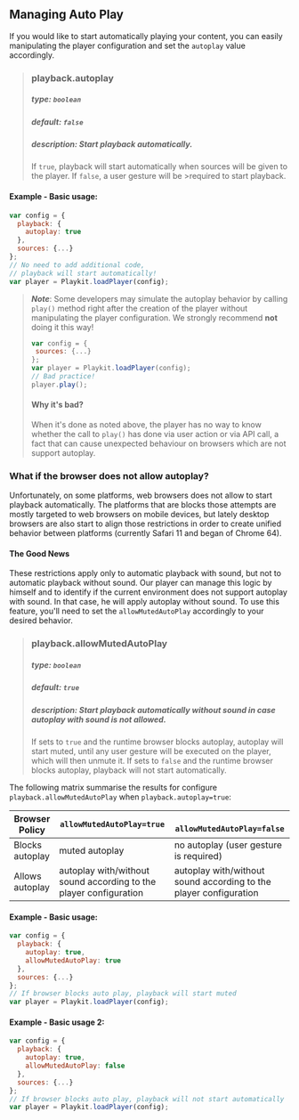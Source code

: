 ## Managing Auto Play
If you would like to start automatically playing your content, you can easily manipulating the player configuration and set the `autoplay` value accordingly.

>### playback.autoplay
>##### type: `boolean`
>##### default: `false`
>##### description: Start playback automatically.
>If `true`, playback will start automatically when sources will be given to the player. If `false`, a user gesture will be >required to start playback.
#### Example - Basic usage:
```js
var config = {
  playback: {
    autoplay: true
  },
  sources: {...}
};
// No need to add additional code, 
// playback will start automatically!
var player = Playkit.loadPlayer(config);
```

>**_Note_**:
> Some developers may 
> simulate the autoplay behavior by calling `play()` method right after the creation of the player without manipulating the player configuration. We strongly recommend **not** doing it this way!
>```js
>var config = {
>  sources: {...}
>};
>var player = Playkit.loadPlayer(config);
>// Bad practice!
>player.play(); 
>```
> #### Why it's bad?
> When it's done as noted above, the player has no way to know whether the call to `play()` has done via user action or via API call, a fact that can cause unexpected behaviour on browsers which are not support autoplay.
### What if the browser does not allow autoplay?
Unfortunately, on some platforms, web browsers does not allow to start playback automatically.
The platforms that are blocks those attempts are mostly targeted to web browsers on mobile devices, but lately desktop browsers
 are also start to align those restrictions in order to create unified behavior between platforms (currently Safari 11 and began of Chrome 64).
 #### The Good News
These restrictions apply only to automatic playback with sound, but not to automatic playback without sound.
Our player can manage this logic by himself and to identify if the current environment does not support autoplay with sound. In that case, he will apply autoplay without sound.
To use this feature, you'll need to set the `allowMutedAutoPlay` accordingly to your desired behavior.
 >### playback.allowMutedAutoPlay
 >##### type: `boolean`
 >##### default: `true`
 >##### description: Start playback automatically without sound in case autoplay with sound is not allowed.
 >If sets to `true` and the runtime browser blocks autoplay, 
 >autoplay will start muted, until any user gesture 
 >will be executed on the player, which will then unmute it. If sets to `false` and the runtime browser blocks autoplay, playback will not start automatically.

 The following matrix summarise the results for configure `playback.allowMutedAutoPlay` when `playback.autoplay=true`:

| Browser Policy          | `allowMutedAutoPlay=true` |` allowMutedAutoPlay=false`
| ----------------- | ----------------- | ------ |
| Blocks autoplay  | muted autoplay | no autoplay (user gesture is required) |
| Allows autoplay  | autoplay with/without sound according to the player configuration | autoplay with/without sound according to the player configuration

#### Example - Basic usage:
```js
var config = {
  playback: {
    autoplay: true,
    allowMutedAutoPlay: true
  },
  sources: {...}
};
// If browser blocks auto play, playback will start muted
var player = Playkit.loadPlayer(config);
```

#### Example - Basic usage 2:
```js
var config = {
  playback: {
    autoplay: true,
    allowMutedAutoPlay: false
  },
  sources: {...}
};
// If browser blocks auto play, playback will not start automatically
var player = Playkit.loadPlayer(config);
```
